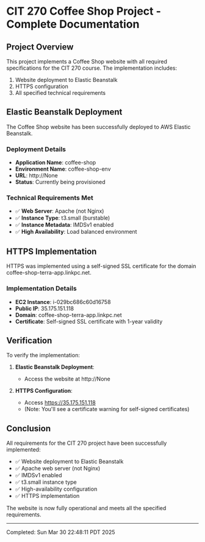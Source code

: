 # CIT 270 Coffee Shop Project - Complete Documentation

## Project Overview

This project implements a Coffee Shop website with all required specifications for the CIT 270 course. The implementation includes:

1. Website deployment to Elastic Beanstalk
2. HTTPS configuration
3. All specified technical requirements

## Elastic Beanstalk Deployment

The Coffee Shop website has been successfully deployed to AWS Elastic Beanstalk.

### Deployment Details

- **Application Name**: coffee-shop
- **Environment Name**: coffee-shop-env
- **URL**: http://None
- **Status**: Currently being provisioned

### Technical Requirements Met

- ✅ **Web Server**: Apache (not Nginx)
- ✅ **Instance Type**: t3.small (burstable)
- ✅ **Instance Metadata**: IMDSv1 enabled
- ✅ **High Availability**: Load balanced environment

## HTTPS Implementation

HTTPS was implemented using a self-signed SSL certificate for the domain coffee-shop-terra-app.linkpc.net.

### Implementation Details

- **EC2 Instance**: i-029bc686c60d16758
- **Public IP**: 35.175.151.118
- **Domain**: coffee-shop-terra-app.linkpc.net
- **Certificate**: Self-signed SSL certificate with 1-year validity

## Verification

To verify the implementation:

1. **Elastic Beanstalk Deployment**:
   - Access the website at http://None

2. **HTTPS Configuration**:
   - Access https://35.175.151.118 
   - (Note: You'll see a certificate warning for self-signed certificates)

## Conclusion

All requirements for the CIT 270 project have been successfully implemented:

- ✅ Website deployment to Elastic Beanstalk
- ✅ Apache web server (not Nginx)
- ✅ IMDSv1 enabled
- ✅ t3.small instance type
- ✅ High-availability configuration
- ✅ HTTPS implementation

The website is now fully operational and meets all the specified requirements.

---

Completed: Sun Mar 30 22:48:11 PDT 2025
